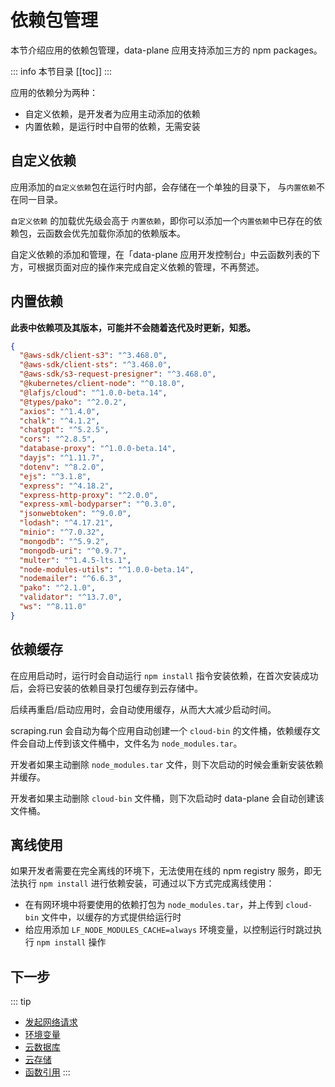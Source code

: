 

# 依赖包管理

本节介绍应用的依赖包管理，data-plane 应用支持添加三方的 npm packages。

::: info 本节目录
[[toc]]
:::

应用的依赖分为两种：
- 自定义依赖，是开发者为应用主动添加的依赖
- 内置依赖，是运行时中自带的依赖，无需安装

## 自定义依赖

应用添加的`自定义依赖`包在运行时内部，会存储在一个单独的目录下， 与`内置依赖`不在同一目录。

`自定义依赖` 的加载优先级会高于 `内置依赖`，即你可以添加一个`内置依赖`中已存在的依赖包，云函数会优先加载你添加的依赖版本。

自定义依赖的添加和管理，在「data-plane 应用开发控制台」中云函数列表的下方，可根据页面对应的操作来完成自定义依赖的管理，不再赘述。

## 内置依赖


**此表中依赖项及其版本，可能并不会随着迭代及时更新，知悉。**

```json
{
  "@aws-sdk/client-s3": "^3.468.0",
  "@aws-sdk/client-sts": "^3.468.0",
  "@aws-sdk/s3-request-presigner": "^3.468.0",
  "@kubernetes/client-node": "^0.18.0",
  "@lafjs/cloud": "^1.0.0-beta.14",
  "@types/pako": "^2.0.2",
  "axios": "^1.4.0",
  "chalk": "^4.1.2",
  "chatgpt": "^5.2.5",
  "cors": "^2.8.5",
  "database-proxy": "^1.0.0-beta.14",
  "dayjs": "^1.11.7",
  "dotenv": "^8.2.0",
  "ejs": "^3.1.8",
  "express": "^4.18.2",
  "express-http-proxy": "^2.0.0",
  "express-xml-bodyparser": "^0.3.0",
  "jsonwebtoken": "^9.0.0",
  "lodash": "^4.17.21",
  "minio": "^7.0.32",
  "mongodb": "^5.9.2",
  "mongodb-uri": "^0.9.7",
  "multer": "^1.4.5-lts.1",
  "node-modules-utils": "^1.0.0-beta.14",
  "nodemailer": "^6.6.3",
  "pako": "^2.1.0",
  "validator": "^13.7.0",
  "ws": "^8.11.0"
}
```

## 依赖缓存

在应用启动时，运行时会自动运行 `npm install` 指令安装依赖，在首次安装成功后，会将已安装的依赖目录打包缓存到云存储中。

后续再重启/启动应用时，会自动使用缓存，从而大大减少启动时间。

scraping.run 会自动为每个应用自动创建一个 `cloud-bin` 的文件桶，依赖缓存文件会自动上传到该文件桶中，文件名为 `node_modules.tar`。

开发者如果主动删除 `node_modules.tar` 文件，则下次启动的时候会重新安装依赖并缓存。

开发者如果主动删除 `cloud-bin` 文件桶，则下次启动时 data-plane 会自动创建该文件桶。

## 离线使用

如果开发者需要在完全离线的环境下，无法使用在线的 npm registry 服务，即无法执行 `npm install` 进行依赖安装，可通过以下方式完成离线使用：

- 在有网环境中将要使用的依赖打包为 `node_modules.tar`，并上传到 `cloud-bin` 文件中，以缓存的方式提供给运行时
- 给应用添加 `LF_NODE_MODULES_CACHE=always` 环境变量，以控制运行时跳过执行 `npm install` 操作


## 下一步
::: tip
- [发起网络请求](./fetch.md)
- [环境变量](./env.md)
- [云数据库](../cloud-database/index.md)
- [云存储](../cloud-storage/index.md)
- [函数引用](./import.md)
:::